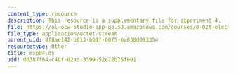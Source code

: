 ```yaml
---
content_type: resource
description: This resource is a supplementary file for experiment 4.
file: https://ol-ocw-studio-app-qa.s3.amazonaws.com/courses/8-02t-electricity-and-magnetism-spring-2005/d6387f64c40f02ad339952e72b75f801_exp04.ds
file_type: application/octet-stream
parent_uid: 8f8ae142-b013-b61f-6075-6a830d093354
resourcetype: Other
title: exp04.ds
uid: d6387f64-c40f-02ad-3399-52e72b75f801
---
```

